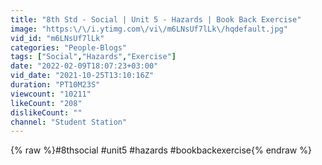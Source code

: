 ```yaml
---
title: "8th Std - Social | Unit 5 - Hazards | Book Back Exercise"
image: "https:\/\/i.ytimg.com\/vi\/m6LNsUf7lLk\/hqdefault.jpg"
vid_id: "m6LNsUf7lLk"
categories: "People-Blogs"
tags: ["Social","Hazards","Exercise"]
date: "2022-02-09T18:07:23+03:00"
vid_date: "2021-10-25T13:10:16Z"
duration: "PT10M23S"
viewcount: "10211"
likeCount: "208"
dislikeCount: ""
channel: "Student Station"
---
```

{% raw %}#8thsocial  #unit5 #hazards #bookbackexercise{% endraw %}
